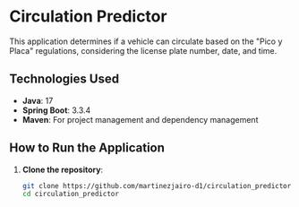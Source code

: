 # Circulation Predictor

This application determines if a vehicle can circulate based on the "Pico y Placa" regulations, considering the license plate number, date, and time.

## Technologies Used

- **Java**: 17
- **Spring Boot**: 3.3.4
- **Maven**: For project management and dependency management

## How to Run the Application

1. **Clone the repository**:
   ```bash
   git clone https://github.com/martinezjairo-d1/circulation_predictor.git
   cd circulation_predictor
